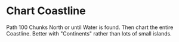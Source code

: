 # Chart Coastline
Path 100 Chunks North or until Water is found.
Then chart the entire Coastline.
Better with "Continents" rather than lots of small islands.
